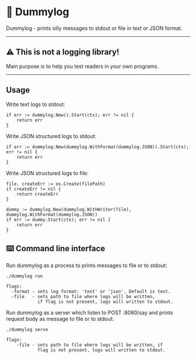 # 🤪 Dummylog

Dummylog - prints silly messages to stdout or file in text or JSON format.
___

## ⚠️ This is not a logging library!

Main purpose is to help you test readers in your own programs.
___

## Usage

Write text logs to stdout:

```
if err := dummylog.New().Start(ctx); err != nil {
    return err
}
```

Write JSON structured logs to stdout:

```
if err := dummylog.New(dummylog.WithFormat(dummylog.JSON)).Start(ctx); err != nil {
    return err
}
```

Write JSON structured logs to file:

```
file, createErr := os.Create(filePath)
if createErr != nil {
    return createErr
}

dummy := dummylog.New(dummylog.WithWriter(file), dummylog.WithFormat(dummylog.JSON))
if err := dummy.Start(ctx); err != nil {
    return err
}
```

## ⌨️ Command line interface

Run dummylog as a process to prints messages to file or to stdout:

```
./dummylog run

flags: 
  -format - sets log format: 'text' or 'json'. Default is text.
  -file   - sets path to file where logs will be written, 
            if flag is not present, logs will written to stdout.
```

Run dummylog as a server which listen to POST :8080/say and prints request body as message to file or to stdout:

```
./dummylog serve

flags: 
    -file - sets path to file where logs will be written, if 
            flag is not present, logs will written to stdout.
```

